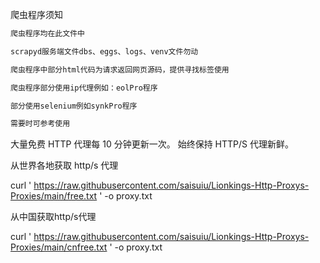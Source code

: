爬虫程序须知

```python
爬虫程序均在此文件中

scrapyd服务端文件dbs、eggs、logs、venv文件勿动

爬虫程序中部分html代码为请求返回网页源码，提供寻找标签使用

爬虫程序部分使用ip代理例如：eolPro程序

部分使用selenium例如synkPro程序

需要时可参考使用
```
大量免费 HTTP 代理每 10 分钟更新一次。 始终保持 HTTP/S 代理新鲜。

从世界各地获取 http/s 代理

curl ' https://raw.githubusercontent.com/saisuiu/Lionkings-Http-Proxys-Proxies/main/free.txt ' -o proxy.txt

从中国获取http/s代理

curl ' https://raw.githubusercontent.com/saisuiu/Lionkings-Http-Proxys-Proxies/main/cnfree.txt ' -o proxy.txt 


